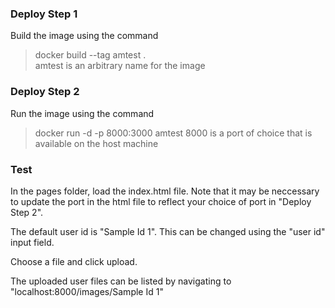 
### Deploy Step 1
Build the image using the command 
> docker build --tag amtest .  
amtest is an arbitrary name for the image

### Deploy Step 2
Run the image using the command
>docker run -d -p 8000:3000 amtest
8000 is a port of choice that is available on the host machine

### Test 
In the pages folder, load the index.html file. 
Note that it may be neccessary to update the port in the html file to reflect your choice of port in "Deploy Step 2". 

The default user id is "Sample Id 1". This can be changed using the "user id" input field.

Choose a file and click upload.

The uploaded user files can be listed by navigating to "localhost:8000/images/Sample Id 1"